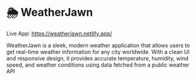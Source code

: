 # 🌦️ WeatherJawn
Live App: https://weatherjawn.netlify.app/

WeatherJawn is a sleek, modern weather application that allows users to get real-time weather information for any city worldwide. With a clean UI and responsive design, it provides accurate temperature, humidity, wind speed, and weather conditions using data fetched from a public weather API
